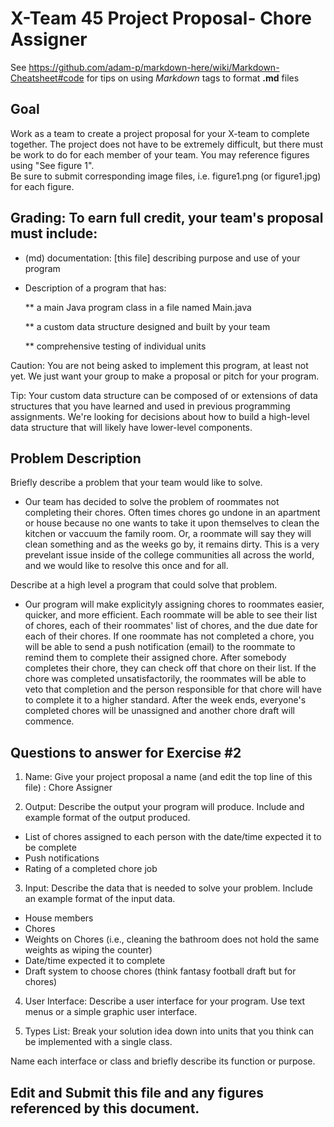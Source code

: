 # X-Team 45 Project Proposal- Chore Assigner

See https://github.com/adam-p/markdown-here/wiki/Markdown-Cheatsheet#code for tips on using *Markdown* tags to format __.md__ files

## Goal

Work as a team to create a project proposal for your X-team to complete together.
The project does not have to be extremely difficult,
but there must be work to do for each member of your team.
You may reference figures using "See figure 1".  
Be sure to submit corresponding image files, i.e. figure1.png (or figure1.jpg) for each figure.

## Grading: To earn full credit, your team's proposal must include:

* (md) documentation: [this file] describing purpose and use of your program

* Description of a program that has:

  ** a main Java program class in a file named Main.java
  
  ** a custom data structure designed and built by your team
  
  ** comprehensive testing of individual units
  
 Caution: You are not being asked to implement this program, at least not yet. 
 We just want your group to make a proposal or pitch for your program.
 
 Tip: Your custom data structure can be composed of or extensions of data structures that you have learned and used in previous programming assignments.  We're looking for decisions about how to build a high-level data structure that will likely have lower-level components.

## Problem Description

Briefly describe a problem that your team would like to solve.  

* Our team has decided to solve the problem of roommates not completing their chores. Often times chores go undone in an apartment or house because no one wants to take it upon themselves to clean the kitchen or vaccuum the family room. Or, a roommate will say they will clean something and as the weeks go by, it remains dirty. This is a very prevelant issue inside of the college communities all across the world, and we would like to resolve this once and for all.

Describe at a high level a program that could solve that problem.

* Our program will make explicityly assigning chores to roommates easier, quicker, and more efficient. Each roommate will be able to see their list of chores, each of their roommates' list of chores, and the due date for each of their chores. If one roommate has not completed a chore, you will be able to send a push notification (email) to the roommate to remind them to complete their assigned chore. After somebody completes their chore, they can check off that chore on their list. If the chore was completed unsatisfactorily, the roommates will be able to veto that completion and the person responsible for that chore will have to complete it to a higher standard. After the week ends, everyone's completed chores will be unassigned and another chore draft will commence.

## Questions to answer for Exercise #2

1. Name: Give your project proposal a name (and edit the top line of this file)
: Chore Assigner 


2. Output: Describe the output your program will produce.  Include and example format of the output produced.
* List of chores assigned to each person with the date/time expected it to be complete
* Push notifications
* Rating of a completed chore job


3. Input: Describe the data that is needed to solve your problem. Include an example format of the input data.
* House members
* Chores
* Weights on Chores (i.e., cleaning the bathroom does not hold the same weights as wiping the counter)
* Date/time expected it to complete
* Draft system to choose chores (think fantasy football draft but for chores)


4. User Interface: Describe a user interface for your program.  Use text menus or a simple graphic user interface.



5. Types List: Break your solution idea down into units that you think can be implemented with a single class.



Name each interface or class and briefly describe its function or purpose.


## Edit and Submit this file and any figures referenced by this document.

